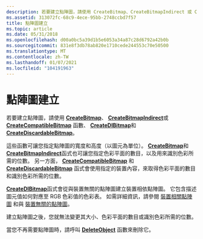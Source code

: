 ```yaml
---
description: 若要建立點陣圖，請使用 CreateBitmap、CreateBitmapIndirect 或 CreateCompatibleBitmap 函數、CreateDIBitmap 和 CreateDiscardableBitmap。
ms.assetid: 313072fc-68c9-4ece-95bb-2748ccbd7f57
title: 點陣圖建立
ms.topic: article
ms.date: 05/31/2018
ms.openlocfilehash: d00a0bc5a39d1b5e6053a34a87c28d6792a42b0b
ms.sourcegitcommit: 831e8f3db78ab820e1710cede244553c70e50500
ms.translationtype: MT
ms.contentlocale: zh-TW
ms.lasthandoff: 01/07/2021
ms.locfileid: "104191963"
---
```

# <a name="bitmap-creation"></a>點陣圖建立

若要建立點陣圖，請使用 [**CreateBitmap**](/windows/desktop/api/Wingdi/nf-wingdi-createbitmap)、 [**CreateBitmapIndirect**](/windows/desktop/api/Wingdi/nf-wingdi-createbitmapindirect)或 [**CreateCompatibleBitmap**](/windows/desktop/api/Wingdi/nf-wingdi-createcompatiblebitmap) 函數、 [**CreateDIBitmap**](/windows/desktop/api/Wingdi/nf-wingdi-createdibitmap)和 [**CreateDiscardableBitmap**](/windows/desktop/api/Wingdi/nf-wingdi-creatediscardablebitmap)。

這些函數可讓您指定點陣圖的寬度和高度（以圖元為單位）。 [**CreateBitmap**](/windows/desktop/api/Wingdi/nf-wingdi-createbitmap)和 [**CreateBitmapIndirect**](/windows/desktop/api/Wingdi/nf-wingdi-createbitmapindirect)函式也可讓您指定色彩平面的數目，以及用來識別色彩所需的位數。 另一方面， [**CreateCompatibleBitmap**](/windows/desktop/api/Wingdi/nf-wingdi-createcompatiblebitmap) 和 [**CreateDiscardableBitmap**](/windows/desktop/api/Wingdi/nf-wingdi-creatediscardablebitmap) 函式會使用指定的裝置內容，來取得色彩平面的數目和識別色彩所需的位數。

[**CreateDIBitmap**](/windows/desktop/api/Wingdi/nf-wingdi-createdibitmap)函式會從與裝置無關的點陣圖建立裝置相依點陣圖。 它包含描述圖元值如何對應至 RGB 色彩值的色彩表。 如需詳細資訊，請參閱 [裝置相關點陣圖](device-dependent-bitmaps.md) 和與 [裝置無關的點陣圖](device-independent-bitmaps.md)。

建立點陣圖之後，您就無法變更其大小、色彩平面的數目或識別色彩所需的位數。

當您不再需要點陣圖時，請呼叫 [**DeleteObject**](/windows/desktop/api/Wingdi/nf-wingdi-deleteobject) 函數來刪除它。

 

 



